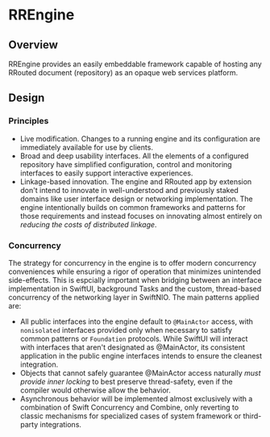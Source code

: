 #  RREngine

##  Overview
RREngine provides an easily embeddable framework capable of hosting any RRouted document (repository) as an opaque web services platform.

##  Design
### Principles
* Live modification.  Changes to a running engine and its configuration are immediately available for use by clients.
* Broad and deep usability interfaces.  All the elements of a configured repository have simplified configuration, control and monitoring interfaces to easily support interactive experiences.
* Linkage-based innovation.  The engine and RRouted app by extension don't intend to innovate in well-understood and previously staked domains like user interface design or networking implementation.  The engine intentionally builds on common frameworks and patterns for those requirements and instead focuses on innovating almost entirely on _reducing the costs of distributed linkage_.   

### Concurrency
The strategy for concurrency in the engine is to offer modern concurrency conveniences while ensuring a rigor of operation that minimizes unintended side-effects.  This is espcially important when bridging between an interface implementation in SwiftUI, background Tasks and the custom, thread-based concurrency of the networking layer in SwiftNIO.   The main patterns applied are:
* All public interfaces into the engine default to `@MainActor` access, with `nonisolated` interfaces provided only when necessary to satisfy common patterns or `Foundation` protocols.   While SwiftUI will interact with interfaces that aren't designated as @MainActor, its consistent application in the public engine interfaces intends to ensure the cleanest integration.
* Objects that cannot safely guarantee @MainActor access naturally _must provide inner locking_ to best preserve thread-safety, even if the compiler would otherwise allow the behavior.
* Asynchronous behavior will be implemented almost exclusively with a combination of Swift Concurrency and Combine, only reverting to classic mechanisms for specialized cases of system framework or third-party integrations.

